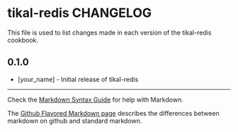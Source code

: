 tikal-redis CHANGELOG
=====================

This file is used to list changes made in each version of the tikal-redis cookbook.

0.1.0
-----
- [your_name] - Initial release of tikal-redis

- - -
Check the [Markdown Syntax Guide](http://daringfireball.net/projects/markdown/syntax) for help with Markdown.

The [Github Flavored Markdown page](http://github.github.com/github-flavored-markdown/) describes the differences between markdown on github and standard markdown.
